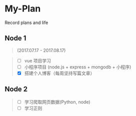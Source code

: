 # My-Plan
Record plans and life

## Node 1      
> (2017.07.17 - 2017.08.17)

> - [ ] vue 项目学习
> - [ ] 小程序项目 (node.js + express + mongodb + 小程序)
> - [x] 搭建个人博客（每周坚持写篇文章）

## Node 2

> - [ ] 学习爬取网页数据(Python, node)
> - [ ] 学习正则
